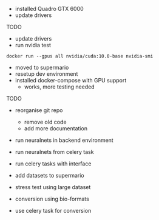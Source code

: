 - installed Quadro GTX 6000 
- update drivers

TODO
- update drivers
- run nvidia test
```
docker run --gpus all nvidia/cuda:10.0-base nvidia-smi
```

- moved to supermario
- resetup dev environment
- installed docker-compose with GPU support
    - works, more testing needed


TODO
- reorganise git repo
    - remove old code
    - add more documentation
- run neuralnets in backend environment
- run neuralnets from celery task
- run celery tasks with interface

- add datasets to supermario
- stress test using large dataset
- conversion using bio-formats
- use celery task for conversion